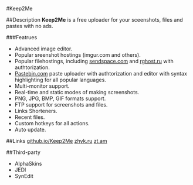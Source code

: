 #Keep2Me

##Description
**Keep2Me** is a free uploader for your sceenshots, files and pastes with no ads.

###Featrues
- Advanced image editor.
- Popular sreenshot hostings (imgur.com and others).
- Popular filehostings, including [sendspace.com](http://sendspace.com) and [rghost.ru](http://rghost.ru) with authtorization.
- [Pastebin.com](http://pastebin.com/) paste uploader with authtorization and editor with syntax highlighting for all popular languages.
- Multi-monitor support.
- Real-time and static modes of making screenshots.
- PNG, JPG, BMP, GIF formats support.
- FTP support for screenshots and files.
- Links Shorteners.
- Recent files.
- Custom hotkeys for all actions.
- Auto update.

##Links
[github.io/Keep2Me](http://zrazor.github.io/Keep2Me)
[zhyk.ru](http://zhyk.ru/)
[zt.am](http://zt.am/)

##Third-party
- AlphaSkins
- JEDI
- SynEdit
